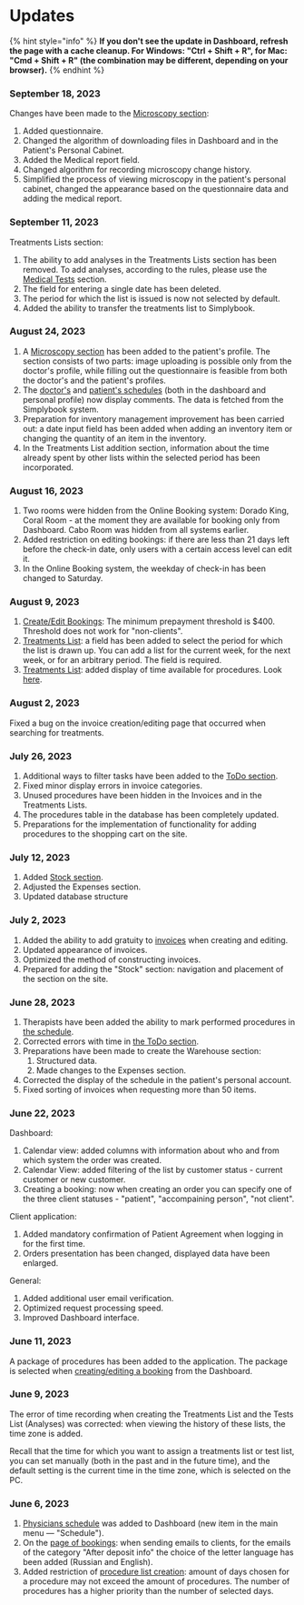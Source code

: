 # Updates

{% hint style="info" %}
**If you don't see the update in Dashboard, refresh the page with a cache cleanup. For Windows: "Ctrl + Shift + R", for Mac: "Cmd + Shift + R" (the combination may be different, depending on your browser).**
{% endhint %}

### September 18, 2023

Changes have been made to the [Microscopy section](en/menu/patient-record-section/microscopy.md):

1. Added questionnaire.
2. Changed the algorithm of downloading files in Dashboard and in the Patient's Personal Cabinet.
3. Added the Medical report field.
4. Changed algorithm for recording microscopy change history.
5. Simplified the process of viewing microscopy in the patient's personal cabinet, changed the appearance based on the questionnaire data and adding the medical report.

### September 11, 2023

Treatments Lists section:

1. The ability to add analyses in the Treatments Lists section has been removed. To add analyses, according to the rules, please use the [Medical Tests](en/menu/patient-record-section/medical-tests-list.md) section.
2. The field for entering a single date has been deleted.
3. The period for which the list is issued is now not selected by default.
4. Added the ability to transfer the treatments list to Simplybook.

### August 24, 2023

1. A [Microscopy section](en/menu/patient-record-section/microscopy.md) has been added to the patient's profile. The section consists of two parts: image uploading is possible only from the doctor's profile, while filling out the questionnaire is feasible from both the doctor's and the patient's profiles.
2. The [doctor's](en/menu/doctors-schedule.md) and [patient's schedules](en/menu/patient-record-section/schedule.md) (both in the dashboard and personal profile) now display comments. The data is fetched from the Simplybook system.
3. Preparation for inventory management improvement has been carried out: a date input field has been added when adding an inventory item or changing the quantity of an item in the inventory.
4. In the Treatments List addition section, information about the time already spent by other lists within the selected period has been incorporated.

### August 16, 2023

1. Two rooms were hidden from the Online Booking system: Dorado King, Coral Room - at the moment they are available for booking only from Dashboard. Cabo Room was hidden from all systems earlier.
2. Added restriction on editing bookings: if there are less than 21 days left before the check-in date, only users with a certain access level can edit it.
3. In the Online Booking system, the weekday of check-in has been changed to Saturday.

### August 9, 2023

1. [Create/Edit Bookings](en/menu/booking-section/creating-a-new-booking.md): The minimum prepayment threshold is $400. Threshold does not work for "non-clients".
2. [Treatments List](en/menu/patient-record-section/list-of-procedures.md#creating-a-list-of-procedures): a field has been added to select the period for which the list is drawn up. You can add a list for the current week, for the next week, or for an arbitrary period. The field is required.
3. [Treatments List](en/menu/patient-record-section/list-of-procedures.md#creating-a-list-of-procedures): added display of time available for procedures. Look [here](en/menu/patient-record-section/list-of-procedures.md#creating-a-list-of-procedures).

### August 2, 2023

Fixed a bug on the invoice creation/editing page that occurred when searching for treatments.

### July 26, 2023

1. Additional ways to filter tasks have been added to the [ToDo section](en/menu/to-do-section/user-tasks.md).&#x20;
2. Fixed minor display errors in invoice categories.&#x20;
3. Unused procedures have been hidden in the Invoices and in the Treatments Lists.&#x20;
4. The procedures table in the database has been completely updated.&#x20;
5. Preparations for the implementation of functionality for adding procedures to the shopping cart on the site.

### July 12, 2023

1. Added [Stock section](en/menu/stock/).&#x20;
2. Adjusted the Expenses section.&#x20;
3. Updated database structure

### July 2, 2023

1. Added the ability to add gratuity to [invoices](en/menu/invoices-section/creating-new-invoice.md) when creating and editing.
2. Updated appearance of invoices.
3. Optimized the method of constructing invoices.
4. Prepared for adding the "Stock" section: navigation and placement of the section on the site.

### June 28, 2023

1. Therapists have been added the ability to mark performed procedures in [the schedule](en/menu/doctors-schedule.md).
2. Corrected errors with time in [the ToDo section](en/menu/to-do-section/creating-tasks.md).&#x20;
3. Preparations have been made to create the Warehouse section:
   1. Structured data.
   2. Made changes to the Expenses section.
4. Corrected the display of the schedule in the patient's personal account.
5. Fixed sorting of invoices when requesting more than 50 items.

### June 22, 2023

Dashboard:

1. Calendar view: added columns with information about who and from which system the order was created.
2. Calendar View: added filtering of the list by customer status - current customer or new customer.
3. Creating a booking: now when creating an order you can specify one of the three client statuses - "patient", "accompaining person", "not client".

Client application:

1. Added mandatory confirmation of Patient Agreement when logging in for the first time.
2. Orders presentation has been changed, displayed data have been enlarged.

General:

1. Added additional user email verification.
2. Optimized request processing speed.
3. Improved Dashboard interface.

### June 11, 2023

A package of procedures has been added to the application. The package is selected when [creating/editing a booking](en/menu/booking-section/creating-a-new-booking.md) from the Dashboard.

### June 9, 2023

The error of time recording when creating the Treatments List and the Tests List (Analyses) was corrected: when viewing the history of these lists, the time zone is added.&#x20;

Recall that the time for which you want to assign a treatments list or test list, you can set manually (both in the past and in the future time), and the default setting is the current time in the time zone, which is selected on the PC.

### June 6, 2023

1. [Physicians schedule](en/menu/doctors-schedule.md) was added to Dashboard (new item in the main menu — "Schedule").
2. On the [page of bookings](en/menu/booking-section/viewing-all-bookings.md): when sending emails to clients, for the emails of the category "After deposit info" the choice of the letter language has been added (Russian and English).
3. Added restriction of [procedure list creation](en/menu/patient-record-section/list-of-procedures.md#creating-a-list-of-procedures): amount of days chosen for a procedure may not exceed the amount of procedures. The number of procedures has a higher priority than the number of selected days.
